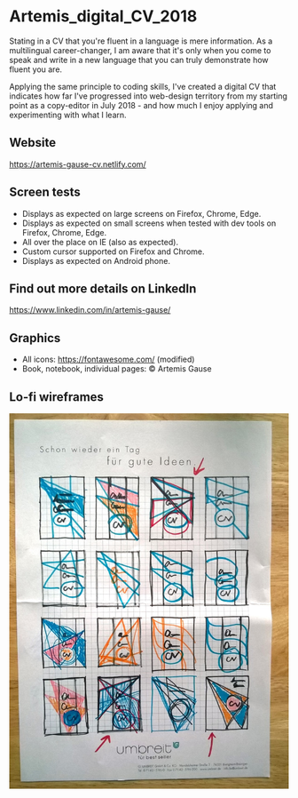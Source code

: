 # Artemis_digital_CV_2018
Stating in a CV that you're fluent in a language is mere information. As a multilingual career-changer, I am aware that it's only when you come to speak and write in a new language that you can truly demonstrate how fluent you are. 

Applying the same principle to coding skills, I've created a digital CV that indicates how far I've progressed into web-design territory from my starting point as a copy-editor in July 2018 - and how much I enjoy applying and experimenting with what I learn.

## Website
https://artemis-gause-cv.netlify.com/

## Screen tests
* Displays as expected on large screens on Firefox, Chrome, Edge.
* Displays as expected on small screens when tested with dev tools on Firefox, Chrome, Edge.
* All over the place on IE (also as expected).
* Custom cursor supported on Firefox and Chrome.
* Displays as expected on Android phone.

## Find out more details on LinkedIn
https://www.linkedin.com/in/artemis-gause/

## Graphics
* All icons: https://fontawesome.com/  (modified)
* Book, notebook, individual pages: © Artemis Gause

## Lo-fi wireframes
![wireframes](https://github.com/MissArray/Artemis_digital_CV_2018/blob/master/Lo-fi_wireframes.jpg)



